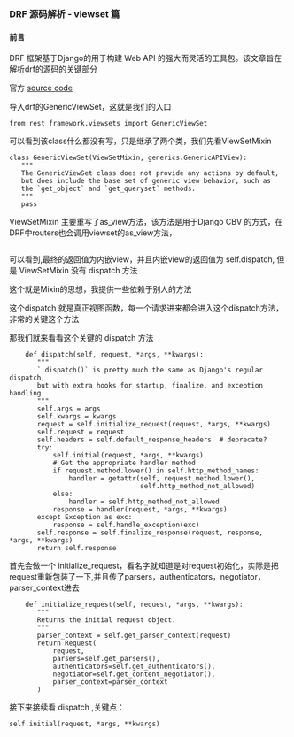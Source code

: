 ### DRF 源码解析 - viewset 篇

#### 前言
DRF 框架基于Django的用于构建 Web API 的强大而灵活的工具包。该文章旨在解析drf的源码的关键部分

官方 [source code](https://github.com/encode/django-rest-framework)

导入drf的GenericViewSet，这就是我们的入口
```python3
from rest_framework.viewsets import GenericViewSet
```

可以看到该class什么都没有写，只是继承了两个类，我们先看ViewSetMixin
 ```python3
 class GenericViewSet(ViewSetMixin, generics.GenericAPIView):
    """
    The GenericViewSet class does not provide any actions by default,
    but does include the base set of generic view behavior, such as
    the `get_object` and `get_queryset` methods.
    """
    pass
 ```
 
 ViewSetMixin  主要重写了as_view方法，该方法是用于Django CBV 的方式，在DRF中routers也会调用viewset的as_view方法，
 ```python3

 ```
 
 可以看到,最终的返回值为内嵌view，并且内嵌view的返回值为 self.dispatch, 但是 ViewSetMixin 没有 dispatch 方法
 
 这个就是Mixin的思想，我提供一些依赖于别人的方法
 
 这个dispatch 就是真正视图函数，每一个请求进来都会进入这个dispatch方法，非常的关键这个方法
 
 那我们就来看看这个关键的 dispatch 方法
 
 ```python3
     def dispatch(self, request, *args, **kwargs):
        """
        `.dispatch()` is pretty much the same as Django's regular dispatch,
        but with extra hooks for startup, finalize, and exception handling.
        """
        self.args = args
        self.kwargs = kwargs
        request = self.initialize_request(request, *args, **kwargs)
        self.request = request
        self.headers = self.default_response_headers  # deprecate?
        try:
            self.initial(request, *args, **kwargs)
            # Get the appropriate handler method
            if request.method.lower() in self.http_method_names:
                handler = getattr(self, request.method.lower(),
                                  self.http_method_not_allowed)
            else:
                handler = self.http_method_not_allowed
            response = handler(request, *args, **kwargs)
        except Exception as exc:
            response = self.handle_exception(exc)
        self.response = self.finalize_response(request, response, *args, **kwargs)
        return self.response
 ```
 
 首先会做一个 initialize_request，看名字就知道是对request初始化，实际是把request重新包装了一下,并且传了parsers，authenticators，negotiator，parser_context进去
 ```python3
     def initialize_request(self, request, *args, **kwargs):
        """
        Returns the initial request object.
        """
        parser_context = self.get_parser_context(request)
        return Request(
            request,
            parsers=self.get_parsers(),
            authenticators=self.get_authenticators(),
            negotiator=self.get_content_negotiator(),
            parser_context=parser_context
        )
 ```
 
 接下来接续看 dispatch ,关键点：
 ```python3
 self.initial(request, *args, **kwargs)
 ```
 
 
